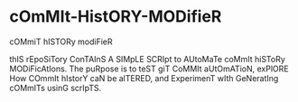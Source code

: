 # cOmMIt-HistORY-MODifieR
cOMmiT hISTORy modiFieR

thIS rEpoSiTory ConTAInS A SIMpLE SCRIpt to AUtoMaTe coMmIt hiSToRy MODiFicAtIons. The puRpose is to teST giT CoMMIt aUtOmATioN, exPlORE How COmmIt hIstorY caN be alTERED, and ExperimenT wIth GeNeratIng cOMmITs usinG scrIpTS.
